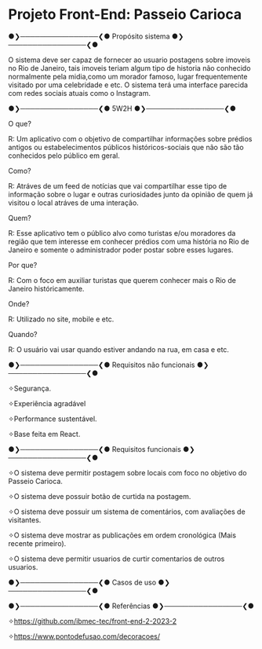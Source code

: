 # Projeto Front-End: Passeio Carioca


●❯────────────────❮● Propósito sistema ●❯────────────────❮●

O sistema deve ser capaz de fornecer ao usuario postagens sobre imoveis no Rio de Janeiro, tais imoveis teriam algum tipo de historia não conhecido normalmente pela midia,como um morador famoso, lugar frequentemente visitado por uma celebridade e etc. 
O sistema terá uma interface parecida com redes sociais atuais como o Instagram.

●❯────────────────❮●
 5W2H 
●❯────────────────❮●

O que?

R: Um aplicativo com o objetivo de compartilhar informações sobre prédios antigos ou estabelecimentos públicos históricos-sociais que não são tão conhecidos pelo público em geral.


Como?

R: Atráves de um feed de notícias que vai compartilhar esse tipo de informação sobre o lugar e outras curiosidades junto da opinião de quem já visitou o local atráves de uma interação.


Quem?

R: Esse aplicativo tem o público alvo como turistas e/ou moradores da região que tem interesse em conhecer prédios com uma história no Rio de Janeiro e somente o administrador poder postar sobre esses lugares. 

Por que?

R: Com o foco em auxiliar turistas que querem conhecer mais o Rio de Janeiro históricamente.

Onde?

R: Utilizado no site, mobile e etc.

Quando?

R: O usuário vai usar quando estiver andando na rua, em casa e etc.


●❯────────────────❮● Requisitos não funcionais ●❯────────────────❮●                                                        



✧Segurança.                                                                            

✧Experiência agradável                                                                  

✧Performance sustentável.

✧Base feita em React.


●❯────────────────❮● Requisitos funcionais ●❯────────────────❮●



✧O sistema deve permitir postagem sobre locais com foco no objetivo do Passeio Carioca.

✧O sistema deve possuir botão de curtida na postagem.

✧O sistema deve possuir um sistema de comentários, com avaliações de visitantes. 

✧O sistema deve mostrar as publicações em ordem cronológica (Mais recente primeiro).

✧O sistema deve permitir usuarios de curtir comentarios de outros usuarios.




●❯────────────────❮● Casos de uso ●❯────────────────❮●











●❯────────────────❮● Referências ●❯────────────────❮●



✧https://github.com/ibmec-tec/front-end-2-2023-2


✧https://www.pontodefusao.com/decoracoes/



